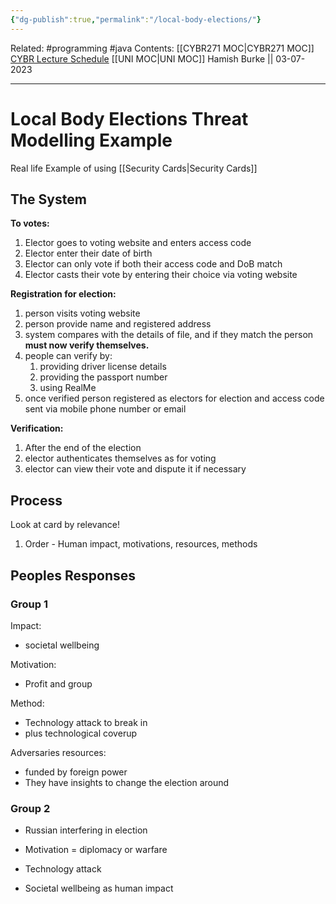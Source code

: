 ```yaml
---
{"dg-publish":true,"permalink":"/local-body-elections/"}
---
```


Related: #programming #java 
Contents: [[CYBR271 MOC\|CYBR271 MOC]]
[CYBR Lecture Schedule](https://ecs.wgtn.ac.nz/Courses/CYBR271_2023T2/LectureSchedule)
[[UNI MOC\|UNI MOC]]
Hamish Burke || 03-07-2023
***

# Local Body Elections Threat Modelling Example

Real life Example of using [[Security Cards\|Security Cards]]

## The System

**To votes:**
1. Elector goes to voting website and enters access code
2. Elector enter their date of birth
3. Elector can only vote if both their access code and DoB match
4. Elector casts their vote by entering their choice via voting website

**Registration for election:**
1. person visits voting website
2. person provide name and registered address
3. system compares with the details of file, and if they match the person **must now verify themselves.**
4. people can verify by:
	1. providing driver license details
	2. providing the passport number
	3. using RealMe
5. once verified person registered as electors for election and access code sent via mobile phone number or email

**Verification:**
1. After the end of the election
2. elector authenticates themselves as for voting
3. elector can view their vote and dispute it if necessary

## Process

Look at card by relevance!
1. Order - Human impact, motivations, resources, methods

## Peoples Responses

### Group 1

Impact:
- societal wellbeing

Motivation:
- Profit and group

Method:
- Technology attack to break in
- plus technological coverup

Adversaries resources:
- funded by foreign power
- They have insights to change the election around

### Group 2

- Russian interfering in election
- Motivation = diplomacy or warfare

- Technology attack
- Societal wellbeing as human impact


